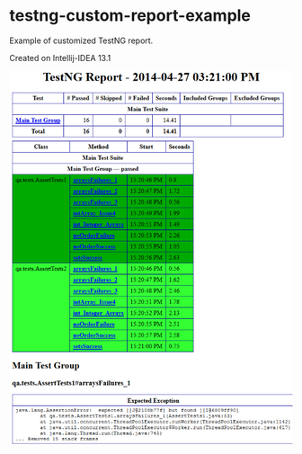 testng-custom-report-example
============================

Example of customized TestNG report.

Created on Intellij-IDEA 13.1

![Alt text](rendered-example.png?raw=true "Rendered Example")
